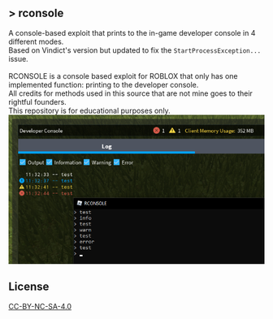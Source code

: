 ## > rconsole
A console-based exploit that prints to the in-game developer console in 4 different modes.<br />
Based on Vindict's version but updated to fix the `StartProcessException...` issue.<br />
<br />
RCONSOLE is a console based exploit for ROBLOX that only has one implemented function: printing to the developer console. <br />
All credits for methods used in this source that are not mine goes to their rightful founders. <br />
This repository is for educational purposes only. <br />
![rconsole](rconsole.png)<br />

## License
[CC-BY-NC-SA-4.0](https://raw.githubusercontent.com/tobynetizen/rbx-rconsole/refs/heads/master/LICENSE)
